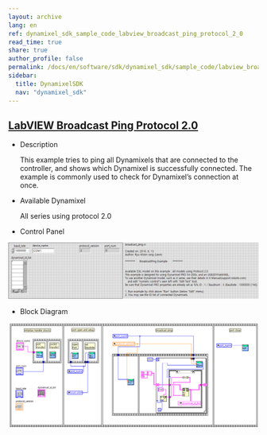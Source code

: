 ```yaml
---
layout: archive
lang: en
ref: dynamixel_sdk_sample_code_labview_broadcast_ping_protocol_2_0
read_time: true
share: true
author_profile: false
permalink: /docs/en/software/sdk/dynamixel_sdk/sample_code/labview_broadcast_ping_protocol_2_0/
sidebar:
  title: DynamixelSDK
  nav: "dynamixel_sdk"
---
```


<div style="counter-reset: h2 110"></div>
<div style="counter-reset: h1 3"></div>

## [LabVIEW Broadcast Ping Protocol 2.0](#labview-broadcast-ping-protocol-20)

- Description

  This example tries to ping all Dynamixels that are connected to the controller, and shows which Dynamixel is successfully connected. The example is commonly used to check for Dynamixel’s connection at once.

- Available Dynamixel

  All series using protocol 2.0

- Control Panel

![](https://github.com/ROBOTIS-GIT/ROBOTIS-Documents/blob/master/wiki-images/DynamixelSDK/4.SDKExample/4.7%20LabVIEW/broadcast_ping2/broadcast_ping2.png)

- Block Diagram

![](https://github.com/ROBOTIS-GIT/ROBOTIS-Documents/blob/master/wiki-images/DynamixelSDK/4.SDKExample/4.7%20LabVIEW/broadcast_ping2/block_diagram.png)